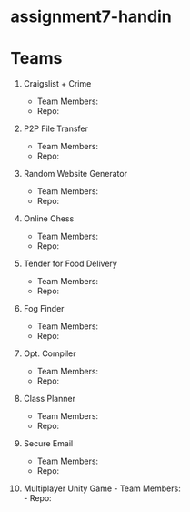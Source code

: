 # assignment7-handin

# Teams

 1. Craigslist + Crime
    - Team Members:  
    - Repo:

 2. P2P File Transfer
    - Team Members:  
    - Repo:
    
 3. Random Website Generator
    - Team Members:  
    - Repo:
    
 4. Online Chess
    - Team Members:  
    - Repo:

 5. Tender for Food Delivery
    - Team Members:  
    - Repo: 
 
 6. Fog Finder
    - Team Members:  
    - Repo:
    
 7. Opt. Compiler
    - Team Members:  
    - Repo:
    
 8. Class Planner
    - Team Members:  
    - Repo:
    
 9. Secure Email
    - Team Members:  
    - Repo:
    
 10. Multiplayer Unity Game
    - Team Members:  
    - Repo:
    
